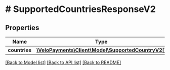 # # SupportedCountriesResponseV2

## Properties

Name | Type | Description | Notes
------------ | ------------- | ------------- | -------------
**countries** | [**\VeloPayments\Client\Model\SupportedCountryV2[]**](SupportedCountryV2.md) |  | [optional] 

[[Back to Model list]](../../README.md#documentation-for-models) [[Back to API list]](../../README.md#documentation-for-api-endpoints) [[Back to README]](../../README.md)


